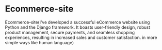 # Ecommerce-site
Ecommerce-site(I've developed a successful eCommerce website using Python and the Django framework. It boasts user-friendly design, robust product management, secure payments, and seamless shopping experiences, resulting in increased sales and customer satisfaction. in more simple ways  like human language)
